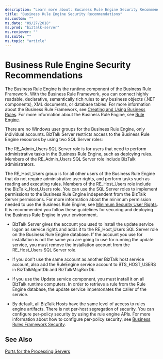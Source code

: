 ```yaml
---
description: "Learn more about: Business Rule Engine Security Recommendations"
title: "Business Rule Engine Security Recommendations"
ms.custom: ""
ms.date: "09/27/2018"
ms.prod: "biztalk-server"
ms.reviewer: ""
ms.suite: ""
ms.topic: "article"
---
```

# Business Rule Engine Security Recommendations
The Business Rule Engine is the runtime component of the Business Rule Framework. With the Business Rule Framework, you can connect highly readable, declarative, semantically rich rules to any business objects (.NET components), XML documents, or database tables. For more information about the Business Rule Framework, see [Creating and Using Business Rules](../core/creating-and-using-business-rules.md). For more information about the Business Rule Engine, see [Rule Engine](../core/rule-engine.md).  
  
 There are no Windows user groups for the Business Rule Engine, only individual accounts. BizTalk Server restricts access to the Business Rule Engine resources by using two SQL Server roles:  
  
 The RE_Admin_Users SQL Server role is for users that need to perform administrative tasks in the Business Rule Engine, such as deploying rules. Members of the RE_Admin_Users SQL Server role include BizTalk administrators.  
  
 The RE_Host_Users group is for all other users of the Business Rule Engine that do not require administrative user rights, and perform tasks such as reading and executing rules. Members of the RE_Host_Users role include the BizTalk_Host_Users role. You can use the SQL Server roles to implement permissions to the Business Rule Engine independent from the BizTalk Server permissions. For more information about the minimum permission needed to use the Business Rule Engine, see [Minimum Security User Rights](../core/minimum-security-user-rights.md). It is recommended you follow these guidelines for securing and deploying the Business Rule Engine in your environment.  
  
-   BizTalk Server gives the account you used to install the update service logon as service rights and adds it to the RE_Host_Users SQL Server role on the Business Rule Engine database. If the account you use for installation is not the same you are going to use for running the update service, you must remove the installation account from the RE_Host_Users SQL Server role.  

-   If you don't use the same account as another BizTalk host service account, also add the RuleEngine service account to BTS_HOST_USERS in BizTalkMgmtDb and BizTalkMsgBoxDb.

-   If you use the Update service component, you must install it on all BizTalk runtime computers. In order to retrieve a rule from the Rule Engine database, the update service impersonates the caller of the service.  
  
-   By default, all BizTalk Hosts have the same level of access to rules engine artifacts. There is not per-host segregation of security. You can configure per-policy security by using the rule engine APIs. For more information about how to configure per-policy security, see [Business Rules Framework Security](../core/business-rules-framework-security.md).  
  
## See Also  
 [Ports for the Processing Servers](../core/ports-for-the-processing-servers.md)

